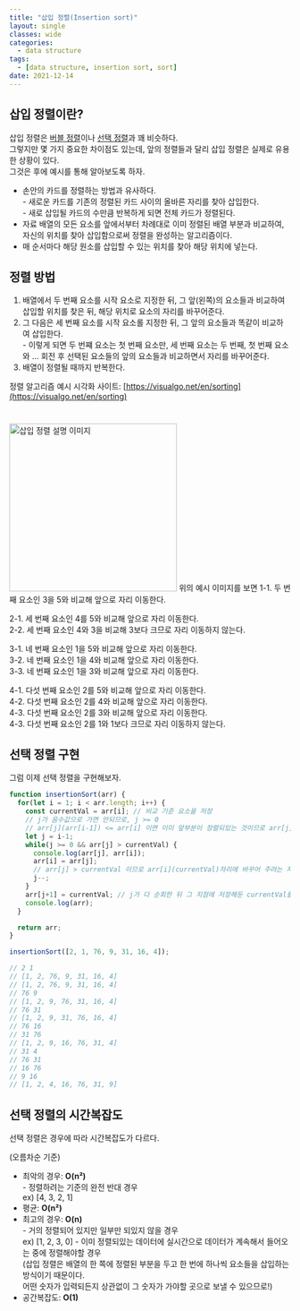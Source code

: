 ```yaml
---
title: "삽입 정렬(Insertion sort)"
layout: single
classes: wide
categories:
  - data structure
tags:
  - [data structure, insertion sort, sort]
date: 2021-12-14
---
```


## 삽입 정렬이란?
삽입 정렬은 <a href="https://jindonyy.github.io/TIL/data%20structure/bubble-sort/">버블 정렬</a>이나 <a href="https://jindonyy.github.io/TIL/data%20structure/selection-sort/">선택 정렬</a>과 꽤 비슷하다.  
그렇지만 몇 가지 중요한 차이점도 있는데, 앞의 정렬들과 달리 삽입 정렬은 실제로 유용한 상황이 있다.  
그것은 후에 예시를 통해 알아보도록 하자.  
* 손안의 카드를 정렬하는 방법과 유사하다.  
  \- 새로운 카드를 기존의 정렬된 카드 사이의 올바른 자리를 찾아 삽입한다.  
  \- 새로 삽입될 카드의 수만큼 반복하게 되면 전체 카드가 정렬된다.  
* 자료 배열의 모든 요소를 앞에서부터 차례대로 이미 정렬된 배열 부분과 비교하여, 자신의 위치를 찾아 삽입함으로써 정렬을 완성하는 알고리즘이다.
* 매 순서마다 해당 원소를 삽입할 수 있는 위치를 찾아 해당 위치에 넣는다.

## 정렬 방법
1. 배열에서 두 번째 요소를 시작 요소로 지정한 뒤, 그 앞(왼쪽)의 요소들과 비교하여 삽입할 위치를 찾은 뒤, 해당 위치로 요소의 자리를 바꾸어준다.
3. 그 다음은 세 번째 요소를 시작 요소롤 지정한 뒤, 그 앞의 요소들과 똑같이 비교하여 삽입한다.  
  \- 이렇게 되면 두 번쨰 요소는 첫 번째 요소만, 세 번째 요소는 두 번째, 첫 번째 요소와 ... 회전 후 선택된 요소들의 앞의 요소들과 비교하면서 자리를 바꾸어준다.
4. 배열이 정렬될 때까지 반복한다.  

정렬 알고리즘 예시 시각화 사이트: [https://visualgo.net/en/sorting](https://visualgo.net/en/sorting)
  
<img src='{{ "/assets/images/2021-12-14-post-img1.png" | relative_url }}' style="width:300px;margin-top: 1.8em;" title="삽입 정렬 설명 이미지" alt="삽입 정렬 설명 이미지"/>
위의 예시 이미지를 보면  
1-1. 두 번째 요소인 3을 5와 비교해 앞으로 자리 이동한다.  
  
2-1. 세 번째 요소인 4를 5와 비교해 앞으로 자리 이동한다.  
2-2. 세 번째 요소인 4와 3을 비교해 3보다 크므로 자리 이동하지 않는다.  
  
3-1. 네 번째 요소인 1을 5와 비교해 앞으로 자리 이동한다.  
3-2. 네 번째 요소인 1을 4와 비교해 앞으로 자리 이동한다.  
3-3. 네 번째 요소인 1을 3와 비교해 앞으로 자리 이동한다.  
  
4-1. 다섯 번째 요소인 2를 5와 비교해 앞으로 자리 이동한다.  
4-2. 다섯 번째 요소인 2를 4와 비교해 앞으로 자리 이동한다.  
4-3. 다섯 번째 요소인 2를 3와 비교해 앞으로 자리 이동한다.  
4-3. 다섯 번째 요소인 2를 1와 1보다 크므로 자리 이동하지 않는다.  

## 선택 정렬 구현
그럼 이제 선택 정렬을 구현해보자.

```javascript
function insertionSort(arr) {
  for(let i = 1; i < arr.length; i++) {
    const currentVal = arr[i]; // 비교 기준 요소을 저장
    // j가 음수값으로 가면 안되므로, j >= 0
    // arr[j](arr[i-1]) <= arr[i] 이면 이미 앞부분이 정렬되있는 것이므로 arr[j] > arr[i]일때만 loop를 돌도록 한다.
    let j = i-1;
    while(j >= 0 && arr[j] > currentVal) {
      console.log(arr[j], arr[i]);
      arr[i] = arr[j];
      // arr[j] > currentVal 이므로 arr[i](currentVal)자리에 바꾸어 주려는 지점의 요소를 대입한다.
      j--;
    }
    arr[j+1] = currentVal; // j가 다 순회한 뒤 그 지점에 저장해둔 currentVal를 대입한다.
    console.log(arr);
  }

  return arr;
}

insertionSort([2, 1, 76, 9, 31, 16, 4]);

// 2 1
// [1, 2, 76, 9, 31, 16, 4]
// [1, 2, 76, 9, 31, 16, 4]
// 76 9
// [1, 2, 9, 76, 31, 16, 4]
// 76 31
// [1, 2, 9, 31, 76, 16, 4]
// 76 16
// 31 76
// [1, 2, 9, 16, 76, 31, 4]
// 31 4
// 76 31
// 16 76
// 9 16
// [1, 2, 4, 16, 76, 31, 9]
```

## 선택 정렬의 시간복잡도
선택 정렬은 경우에 따라 시간복잡도가 다르다.  
<p style="margin-bottom: 0;">(오름차순 기준)</p>

* 최악의 경우: **O(n²)**  
  \- 정렬하려는 기준의 완전 반대 경우  
      ex) [4, 3, 2, 1]  
* 평균: **O(n²)**
* 최고의 경우: **O(n)**  
  \- 거의 정렬되어 있지만 일부만 되있지 않을 경우   
      ex) [1, 2, 3, 0]
  \- 이미 정렬되있는 데이터에 실시간으로 데이터가 계속해서 들어오는 중에 정렬해야할 경우  
    (삽입 정렬은 배열의 한 쪽에 정렬된 부분을 두고 한 번에 하나씩 요소들을 삽입하는 방식이기 때문이다.  
    어떤 숫자가 입력되든지 상관없이 그 숫자가 가야할 곳으로 보낼 수 있으므로!)
* 공간복잡도:  **O(1)**